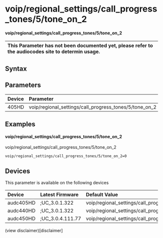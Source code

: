 ﻿---
description: voip/regional_settings/call_progress_tones/5/tone_on_2
search: false
---

# voip/regional_settings/call_progress_tones/5/tone_on_2

#### voip/regional_settings/call_progress_tones/5/tone_on_2


| This Parameter has not been documented yet, please refer to the audiocodes site to determin usage.  | 
| :--- |

## Syntax

## Parameters
|Device|Parameter|value|Description|
|:---|:---|:---|:---|
| 405HD | voip/regional_settings/call_progress_tones/5/tone_on_2 |  |  |

## Examples
#### voip/regional_settings/call_progress_tones/5/tone_on_2

voip/regional_settings/call_progress_tones/5/tone_on_2

```
voip/regional_settings/call_progress_tones/5/tone_on_2=0
```

## Devices
This parameter is available on the following devices

| Device | Latest Firmware | Default Value |
|:---|:---|:---|
| audc405HD | ;UC_3.0.1.322 | voip/regional_settings/call_progress_tones/5/tone_on_2=0 
| audc440HD | ;UC_3.0.1.322 | voip/regional_settings/call_progress_tones/5/tone_on_2=0 
| audc450HD | ;UC_3.0.4.111.77 | voip/regional_settings/call_progress_tones/5/tone_on_2=0 

(view disclaimer)[disclaimer]
